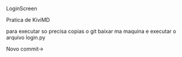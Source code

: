 LoginScreen

Pratica de KiviMD

para executar so precisa copias o git baixar ma maquina e executar o arquivo login.py

Novo commit->
